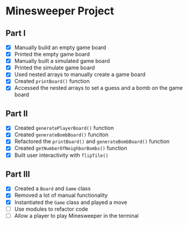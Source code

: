 # Minesweeper Project

## Part I
- [x] Manually build an empty game board
- [x] Printed the empty game board
- [x] Manually built a simulated game board
- [x] Printed the simulate game board
- [x] Used nested arrays to manually create a game board
- [x] Created `printBoard()` function
- [x] Accessed the nested arrays to set a guess and a bomb on the game board

## Part II
- [x] Created `generatePlayerBoard()` function
- [x] Created `generateBombBoard()` funciton
- [x] Refactored the `printBoard()` and `generateBombBoard()` function
- [x] Created `getNumberOfNeighborBombs()` function
- [x] Built user interactivity with `flipTile()`

## Part III
- [x] Created a `Board` and `Game` class
- [x] Removed a lot of manual functionality
- [x] Instantiated the `Game` class and played a move
- [ ] Use modules to refactor code
- [ ] Allow a player to play Minesweeper in the terminal
